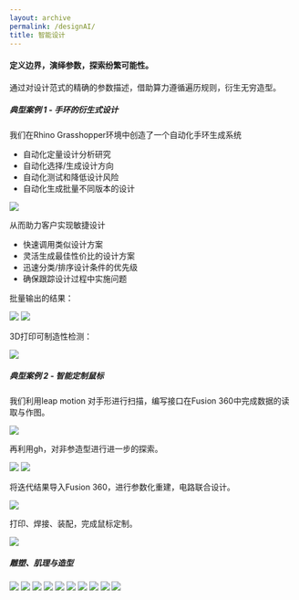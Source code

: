 ```yaml
---
layout: archive
permalink: /designAI/
title: 智能设计
---
```

#### 定义边界，演绎参数，探索纷繁可能性。
通过对设计范式的精确的参数描述，借助算力遵循遍历规则，衍生无穷造型。
##### 典型案例 1 - 手环的衍生式设计
我们在Rhino Grasshopper环境中创造了一个自动化手环生成系统
- 自动化定量设计分析研究
- 自动化选择/生成设计方向
- 自动化测试和降低设计风险
- 自动化生成批量不同版本的设计


![](/images/design/bangle.gif)

从而助力客户实现敏捷设计
- 快速调用类似设计方案
- 灵活生成最佳性价比的设计方案
- 迅速分类/排序设计条件的优先级
- 确保跟踪设计过程中实施问题

批量输出的结果：


![](/images/design/bangle1.png)
![](/images/design/bangle2.png)

3D打印可制造性检测：


![](/images/design/bangle3.jpg)
##### 典型案例 2 - 智能定制鼠标
我们利用leap motion 对手形进行扫描，编写接口在Fusion 360中完成数据的读取与作图。


![](/images/design/mouse1.png)

再利用gh，对非参造型进行进一步的探索。


![](/images/design/mouse2.png)
![](/images/design/mouse3.png)


将迭代结果导入Fusion 360，进行参数化重建，电路联合设计。


![](/images/design/mouse4.png)

打印、焊接、装配，完成鼠标定制。

![](/images/design/mouse5.png)
##### 雕塑、肌理与造型


![](/images/design/640x_13.png)
![](/images/design/640x_4.png)
![](/images/design/640x_6.png)
![](/images/design/640x_7.png)
![](/images/design/640x_8.png)
![](/images/design/640x_9.png)
![](/images/design/640x_10.png)
![](/images/design/640x_12.png)
![](/images/design/640x_5.png)
![](/images/design/640x_11.png)

